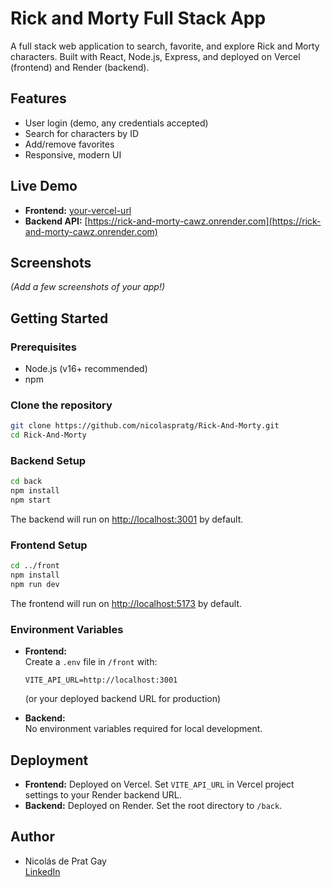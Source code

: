 # Rick and Morty Full Stack App

A full stack web application to search, favorite, and explore Rick and Morty characters. Built with React, Node.js, Express, and deployed on Vercel (frontend) and Render (backend).

## Features

- User login (demo, any credentials accepted)
- Search for characters by ID
- Add/remove favorites
- Responsive, modern UI

## Live Demo

- **Frontend:** [your-vercel-url](https://your-vercel-url.vercel.app)
- **Backend API:** [https://rick-and-morty-cawz.onrender.com](https://rick-and-morty-cawz.onrender.com)

## Screenshots

*(Add a few screenshots of your app!)*

## Getting Started

### Prerequisites

- Node.js (v16+ recommended)
- npm

### Clone the repository

```bash
git clone https://github.com/nicolaspratg/Rick-And-Morty.git
cd Rick-And-Morty
```

### Backend Setup

```bash
cd back
npm install
npm start
```
The backend will run on [http://localhost:3001](http://localhost:3001) by default.

### Frontend Setup

```bash
cd ../front
npm install
npm run dev
```
The frontend will run on [http://localhost:5173](http://localhost:5173) by default.

### Environment Variables

- **Frontend:**  
  Create a `.env` file in `/front` with:
  ```
  VITE_API_URL=http://localhost:3001
  ```
  (or your deployed backend URL for production)

- **Backend:**  
  No environment variables required for local development.

## Deployment

- **Frontend:** Deployed on Vercel. Set `VITE_API_URL` in Vercel project settings to your Render backend URL.
- **Backend:** Deployed on Render. Set the root directory to `/back`.

## Author

- Nicolás de Prat Gay  
  [LinkedIn](https://www.linkedin.com/in/ndepratg/)
